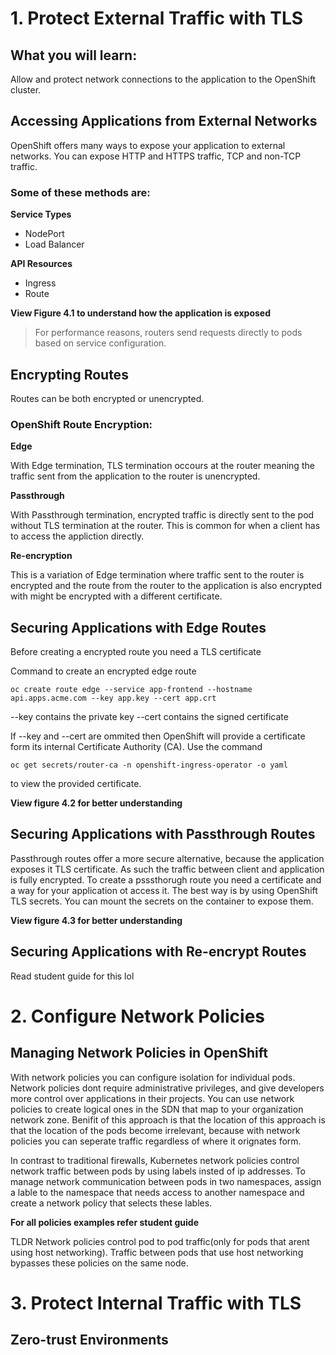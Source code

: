 # 1. Protect External Traffic with TLS

## What you will learn:
Allow and protect network connections to the application to the OpenShift cluster.

## Accessing Applications from External Networks
OpenShift offers many ways to expose your application to external networks. You can expose HTTP and HTTPS traffic, TCP and non-TCP traffic. 

### Some of these methods are:

**Service Types**
- NodePort
- Load Balancer

**API Resources**
- Ingress
- Route

**View Figure 4.1 to understand how the application is exposed**
>For performance reasons, routers send requests directly to pods based on service configuration.

## Encrypting Routes
Routes can be both encrypted or unencrypted. 

### OpenShift Route Encryption:

**Edge**

With Edge termination, TLS termination occours at the router meaning the traffic sent from the application to the router is unencrypted.

**Passthrough**

With Passthrough termination, encrypted traffic is directly sent to the pod without TLS termination at the router. This is common for when a client has to access the appliction directly.

**Re-encryption**

This is a variation of Edge termination where traffic sent to the router is encrypted and the route from the router to the application is also encrypted with might be encrypted with a different certificate.

## Securing Applications with Edge Routes

Before creating a encrypted route you need a TLS certificate

Command to create  an encrypted edge route

```
oc create route edge --service app-frontend --hostname api.apps.acme.com --key app.key --cert app.crt
```

--key contains the private key
--cert contains the signed certificate

If --key and --cert are ommited then OpenShift will provide a certificate form its internal Certificate Authority (CA). Use the command 

```
oc get secrets/router-ca -n openshift-ingress-operator -o yaml
```
to view the provided certificate.

**View figure 4.2 for better understanding**

## Securing Applications with Passthrough Routes
Passthrough routes offer a more secure alternative, because the application exposes it TLS certificate. As such the traffic between client and application is fully encrypted. To create a psssthorugh route you need a certificate and a way for your application ot access it. The best way is by using OpenShift TLS secrets. You can mount the secrets on the container to expose them. 

**View figure 4.3 for better understanding**

## Securing Applications with Re-encrypt Routes
Read student guide for this lol


# 2. Configure Network Policies

## Managing Network Policies in OpenShift

With network policies you can configure isolation for individual pods. Network policies dont require administrative privileges, and give developers more control over applications in their projects. You can use network policies to create logical ones in the SDN that map to your organization network zone. Benifit of this approach is that the location of this approach is that the location of the pods become irrelevant, because with network policies you can seperate traffic regardless of where it orignates form.

In contrast to traditional firewalls, Kubernetes network policies control network traffic between pods by using labels insted of ip addresses. To manage network communication between pods in two namespaces, assign a lable to the namespace that needs access to another namespace and create a network policy that selects these lables.

**For all policies examples refer student guide**

TLDR Network policies control pod to pod traffic(only for pods that arent using host networking). Traffic between pods that use host networking bypasses these policies on the same node.

# 3. Protect Internal Traffic with TLS

## Zero-trust Environments
